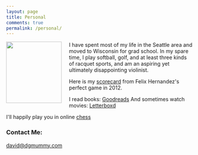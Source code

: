 ```yaml
---
layout: page
title: Personal
comments: true
permalink: /personal/
---
```


<img style="float: left; padding: 0px 20px 0px 0px;" src = "{{ site.baseurl }}/images/hiking_small.png" width = "150" height = "166">
I have spent most of my life in the Seattle area and moved to Wisconsin for grad school. In my spare time, I play softball, golf, and at least three kinds of racquet sports, and am an aspiring yet ultimately disappointing violinist.

Here is my <a href="{{ site.baseurl }}/images/felix_perfect_visitors.jpg">scorecard</a> from Felix Hernandez's perfect game in 2012.

I read books: <a href = "bit.ly/2MY7sMM">Goodreads</a>
And sometimes watch movies: <a href = "http://letterboxd.com/davidmummy">Letterboxd</a>


I'll happily play you in online <a href ="https://lichess.org/@/mummydg">chess</a>
<br>

### Contact Me:
[david@dgmummy.com](mailto:david@dgmummy)
